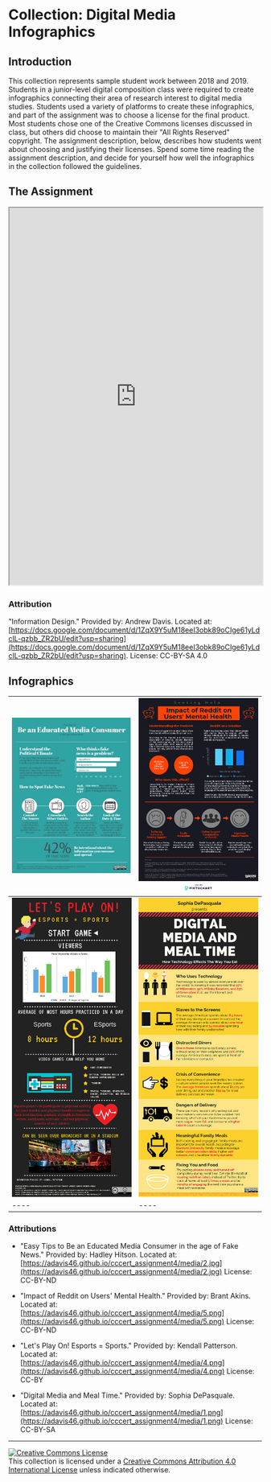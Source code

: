 # Collection: Digital Media Infographics

## Introduction
This collection represents sample student work between 2018 and 2019. Students in a junior-level digital composition class were required to create infographics connecting their area of research interest to digital media studies. Students used a variety of platforms to create these infographics, and part of the assignment was to choose a license for the final product. Most students chose one of the Creative Commons licenses discussed in class, but others did choose to maintain their "All Rights Reserved" copyright. The assignment description, below, describes how students went about choosing and justifying their licenses. Spend some time reading the assignment description, and decide for yourself how well the infographics in the collection followed the guidelines. 
## The Assignment

<iframe src="https://nbviewer.jupyter.org/github/adavis46/cccert_assignment4/blob/master/media/project.pdf" width="100%" height="750px"></iframe>

### Attribution
"Information Design." Provided by: Andrew Davis. Located at: [https://docs.google.com/document/d/1ZqX9Y5uM18eeI3obk89oCIge61yLdclL-qzbb_ZR2bU/edit?usp=sharing](https://docs.google.com/document/d/1ZqX9Y5uM18eeI3obk89oCIge61yLdclL-qzbb_ZR2bU/edit?usp=sharing). License: CC-BY-SA 4.0 

## Infographics

|![3](media/2.jpg)|![5](media/5.png)  
|----|----|  
|![2](media/4.png)|![1](media/1.png)      
|----|----| 

### Attributions
- "Easy Tips to Be an Educated Media Consumer in the age of Fake News." Provided by: Hadley Hitson. Located at: [https://adavis46.github.io/cccert_assignment4/media/2.jpg](https://adavis46.github.io/cccert_assignment4/media/2.jpg) License: CC-BY-ND

- "Impact of Reddit on Users' Mental Health." Provided by: Brant Akins. Located at: [https://adavis46.github.io/cccert_assignment4/media/5.png](https://adavis46.github.io/cccert_assignment4/media/5.png) License: CC-BY-ND

- "Let's Play On! Esports = Sports." Provided by: Kendall Patterson. Located at: [https://adavis46.github.io/cccert_assignment4/media/4.png](https://adavis46.github.io/cccert_assignment4/media/4.png) License: CC-BY

- "Digital Media and Meal Time." Provided by: Sophia DePasquale. Located at: [https://adavis46.github.io/cccert_assignment4/media/1.png](https://adavis46.github.io/cccert_assignment4/media/1.png) License: CC-BY-SA

---
<a rel="license" href="http://creativecommons.org/licenses/by-sa/4.0/"><img alt="Creative Commons License" style="border-width:0" src="https://i.creativecommons.org/l/by-sa/4.0/88x31.png" /></a><br />This collection is licensed under a <a rel="license" href="http://creativecommons.org/licenses/by/4.0/">Creative Commons Attribution 4.0 International License</a> unless indicated otherwise. 






